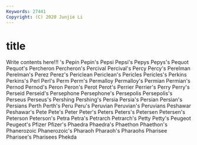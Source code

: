```yaml
---
Keywords: 27441
Copyright: (C) 2020 Junjie Li
---
```


# title

Write contents here!!!
's 
Pepin 
Pepin's 
Pepsi 
Pepsi's 
Pepys 
Pepys's 
Pequot 
Pequot's
Percheron 
Percheron's 
Percival 
Percival's 
Percy 
Percy's 
Perelman 
Perelman's 
Perez 
Perez's
Periclean 
Periclean's 
Pericles 
Pericles's 
Perkins 
Perkins's 
Perl 
Perl's 
Perm 
Perm's
Permalloy 
Permalloy's 
Permian 
Permian's 
Pernod 
Pernod's 
Peron 
Peron's 
Perot 
Perot's
Perrier 
Perrier's 
Perry 
Perry's 
Perseid 
Perseid's 
Persephone 
Persephone's 
Persepolis 
Persepolis's
Perseus 
Perseus's 
Pershing 
Pershing's 
Persia 
Persia's 
Persian 
Persian's 
Persians 
Perth
Perth's 
Peru 
Peru's 
Peruvian 
Peruvian's 
Peruvians 
Peshawar 
Peshawar's 
Pete 
Pete's
Peter 
Peter's 
Peters 
Peters's 
Petersen 
Petersen's 
Peterson 
Peterson's 
Petra 
Petra's
Petrarch 
Petrarch's 
Petty 
Petty's 
Peugeot 
Peugeot's 
Pfizer 
Pfizer's 
Phaedra 
Phaedra's
Phaethon 
Phaethon's 
Phanerozoic 
Phanerozoic's 
Pharaoh 
Pharaoh's 
Pharaohs 
Pharisee 
Pharisee's 
Pharisees
Phekda 
